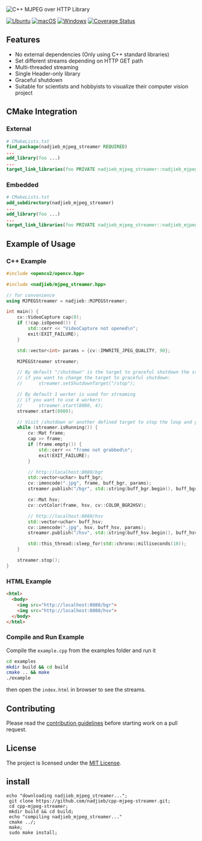 ![C++ MJPEG over HTTP Library](https://raw.githubusercontent.com/nadjieb/cpp-mjpeg-streamer/master/doc/images/cpp_mjpeg_streamer.png)

[![Ubuntu](https://github.com/nadjieb/cpp-mjpeg-streamer/workflows/Ubuntu/badge.svg)](https://github.com/nadjieb/cpp-mjpeg-streamer/actions?query=workflow%3AUbuntu)
[![macOS](https://github.com/nadjieb/cpp-mjpeg-streamer/workflows/macOS/badge.svg)](https://github.com/nadjieb/cpp-mjpeg-streamer/actions?query=workflow%3AmacOS)
[![Windows](https://github.com/nadjieb/cpp-mjpeg-streamer/workflows/Windows/badge.svg)](https://github.com/nadjieb/cpp-mjpeg-streamer/actions?query=workflow%3AWindows)
[![Coverage Status](https://coveralls.io/repos/github/nadjieb/cpp-mjpeg-streamer/badge.svg?branch=master)](https://coveralls.io/github/nadjieb/cpp-mjpeg-streamer?branch=master)

## Features
* No external dependencies (Only using C++ standard libraries)
* Set different streams depending on HTTP GET path
* Multi-threaded streaming
* Single Header-only library
* Graceful shutdown
* Suitable for scientists and hobbyists to visualize their computer vision project

## CMake Integration
### External
```CMake
# CMakeLists.txt
find_package(nadjieb_mjpeg_streamer REQUIRED)
...
add_library(foo ...)
...
target_link_libraries(foo PRIVATE nadjieb_mjpeg_streamer::nadjieb_mjpeg_streamer)
```

### Embedded
```CMake
# CMakeLists.txt
add_subdirectory(nadjieb_mjpeg_streamer)
...
add_library(foo ...)
...
target_link_libraries(foo PRIVATE nadjieb_mjpeg_streamer::nadjieb_mjpeg_streamer)
```

## Example of Usage
### C++ Example
```c++
#include <opencv2/opencv.hpp>

#include <nadjieb/mjpeg_streamer.hpp>

// for convenience
using MJPEGStreamer = nadjieb::MJPEGStreamer;

int main() {
    cv::VideoCapture cap(0);
    if (!cap.isOpened()) {
        std::cerr << "VideoCapture not opened\n";
        exit(EXIT_FAILURE);
    }

    std::vector<int> params = {cv::IMWRITE_JPEG_QUALITY, 90};

    MJPEGStreamer streamer;

    // By default "/shutdown" is the target to graceful shutdown the streamer
    // if you want to change the target to graceful shutdown:
    //      streamer.setShutdownTarget("/stop");

    // By default 1 worker is used for streaming
    // if you want to use 4 workers:
    //      streamer.start(8080, 4);
    streamer.start(8080);

    // Visit /shutdown or another defined target to stop the loop and graceful shutdown
    while (streamer.isRunning()) {
        cv::Mat frame;
        cap >> frame;
        if (frame.empty()) {
            std::cerr << "frame not grabbed\n";
            exit(EXIT_FAILURE);
        }

        // http://localhost:8080/bgr
        std::vector<uchar> buff_bgr;
        cv::imencode(".jpg", frame, buff_bgr, params);
        streamer.publish("/bgr", std::string(buff_bgr.begin(), buff_bgr.end()));

        cv::Mat hsv;
        cv::cvtColor(frame, hsv, cv::COLOR_BGR2HSV);

        // http://localhost:8080/hsv
        std::vector<uchar> buff_hsv;
        cv::imencode(".jpg", hsv, buff_hsv, params);
        streamer.publish("/hsv", std::string(buff_hsv.begin(), buff_hsv.end()));

        std::this_thread::sleep_for(std::chrono::milliseconds(10));
    }

    streamer.stop();
}
```

### HTML Example
```html
<html>
  <body>
    <img src="http://localhost:8080/bgr">
    <img src="http://localhost:8080/hsv">
  </body>
</html>
```

### Compile and Run Example
Compile the `example.cpp` from the examples folder and run it
```sh
cd examples
mkdir build && cd build
cmake .. && make
./example
```
then open the `index.html` in browser to see the streams.

## Contributing
Please read the [contribution guidelines](CONTRIBUTING.md) before starting work on a pull request.

## License
The project is licensed under the [MIT License](LICENSE).
## install 
``` 
echo "downloading nadjieb_mjpeg_streamer...";
 git clone https://github.com/nadjieb/cpp-mjpeg-streamer.git;
 cd cpp-mjpeg-streamer;
 mkdir build && cd build;
 echo "compiling nadjieb_mjpeg_streamer..."
 cmake ../;
 make;
 sudo make install;
```
